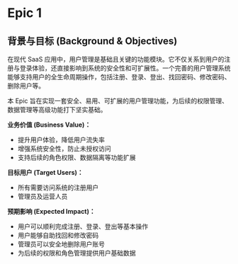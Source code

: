 # Epic 1

## 背景与目标 (Background & Objectives)

在现代 SaaS 应用中，用户管理是基础且关键的功能模块。它不仅关系到用户的注册与登录体验，还直接影响到系统的安全性和可扩展性。一个完善的用户管理系统能够支持用户的全生命周期操作，包括注册、登录、登出、找回密码、修改密码、删除用户等。

本 Epic 旨在实现一套安全、易用、可扩展的用户管理功能，为后续的权限管理、数据管理等高级功能打下坚实基础。

**业务价值 (Business Value)：**

- 提升用户体验，降低用户流失率
- 增强系统安全性，防止未授权访问
- 支持后续的角色权限、数据隔离等功能扩展

**目标用户 (Target Users)：**

- 所有需要访问系统的注册用户
- 管理员及运营人员

**预期影响 (Expected Impact)：**

- 用户可以顺利完成注册、登录、登出等基本操作
- 用户能够自助找回和修改密码
- 管理员可以安全地删除用户账号
- 为后续的权限和角色管理提供用户基础数据
